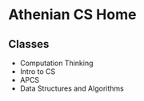 # Athenian CS Home 

## Classes

* Computation Thinking
* Intro to CS
* APCS
* Data Structures and Algorithms